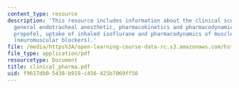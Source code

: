 ```yaml
---
content_type: resource
description: 'This resource includes information about the clinical scenario: a typical
  general endotracheal anesthetic, pharmacokinetics and pharmacodynamics of intravenous
  propofol, uptake of inhaled isoflurane and pharmacodynamics of muscle relaxants
  (neuromuscular blockers).'
file: /media/https%3A/open-learning-course-data-rc.s3.amazonaws.com/hst-151-principles-of-pharmacology-spring-2005/f9617db05438b919c456425b7069ff50_clinical_pharma.pdf
file_type: application/pdf
resourcetype: Document
title: clinical_pharma.pdf
uid: f9617db0-5438-b919-c456-425b7069ff50
---
```

